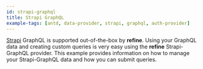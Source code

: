 ```yaml
---
id: strapi-graphql
title: Strapi GraphQL
example-tags: [antd, data-provider, strapi, graphql, auth-provider]
---
```


[Strapi](https://strapi.io/) GraphQL is supported out-of-the-box by **refine**. Using your GraphQL data and creating custom queries is very easy using the **refine** Strapi-GraphQL provider. This example provides information on how to manage your Strapi-GraphQL data and how you can submit queries.

<CodeSandboxExample path="--branch v3 data-provider-strapi-graphql" />
